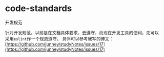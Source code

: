 # code-standards
开发规范

针对开发规范，以前是在文档具体要求，去遵守，而现在开发工具的便利，先可以采用`eslint`作一个规范遵守。
具体可以参考我写的博文：[https://github.com/junhey/studyNotes/issues/17](https://github.com/junhey/studyNotes/issues/17)